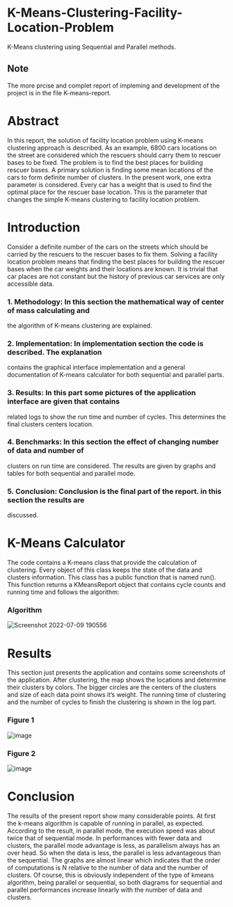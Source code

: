 # K-Means-Clustering-Facility-Location-Problem
K-Means clustering using Sequential and Parallel methods.
## Note
The more prcise and complet report of impleming and development of the project is in the file K-means-report.

# Abstract
In this report, the solution of facility location problem using K-means clustering approach
is described. As an example, 6800 cars locations on the street are considered which the rescuers
should carry them to rescuer bases to be fixed. The problem is to find the best places for
building rescuer bases. A primary solution is finding some mean locations of the cars to form
definite number of clusters. In the present work, one extra parameter is considered. Every car
has a weight that is used to find the optimal place for the rescuer base location. This is the
parameter that changes the simple K-means clustering to facility location problem.
# Introduction
Consider a definite number of the cars on the streets which should be carried by the rescuers
to the rescuer bases to fix them. Solving a facility location problem means that finding the
best places for building the rescuer bases when the car weights and their locations are known.
It is trivial that car places are not constant but the history of previous car services are only
accessible data.
### 1. Methodology: In this section the mathematical way of center of mass calculating and
the algorithm of K-means clustering are explained.
### 2. Implementation: In implementation section the code is described. The explanation
contains the graphical interface implementation and a general documentation of K-means
calculator for both sequential and parallel parts.
### 3. Results: In this part some pictures of the application interface are given that contains
related logs to show the run time and number of cycles. This determines the final clusters
centers location.
### 4. Benchmarks: In this section the effect of changing number of data and number of
clusters on run time are considered. The results are given by graphs and tables for both
sequential and parallel mode.
### 5. Conclusion: Conclusion is the final part of the report. in this section the results are
discussed.

# K-Means Calculator
The code contains a K-means class that provide the calculation of clustering. Every object of
this class keeps the state of the data and clusters information. This class has a public function
that is named run(). This function returns a KMeansReport object that contains cycle counts
and running time and follows the algorithm:
### Algorithm
![Screenshot 2022-07-09 190556](https://user-images.githubusercontent.com/58035198/178115817-7cf1e4a9-f1de-4725-ad65-a9dd1e2352b7.png)

# Results
This section just presents the application and contains some screenshots of the application.
After clustering, the map shows the locations and determine their clusters by colors. The
bigger circles are the centers of the clusters and size of each data point shows it’s weight. The
running time of clustering and the number of cycles to finish the clustering is shown in the log
part.
### Figure 1
![image](https://user-images.githubusercontent.com/58035198/178115857-0a87ffa6-5879-4138-bfb2-83ba7a6c968b.png)
### Figure 2
![image](https://user-images.githubusercontent.com/58035198/178115867-0b8c45e4-0ecc-4556-8ea2-6284c268849b.png)
# Conclusion
The results of the present report show many considerable points. At first the k-means algorithm
is capable of running in parallel, as expected. According to the result, in parallel mode, the
execution speed was about twice that of sequential mode. In performances with fewer data
and clusters, the parallel mode advantage is less, as parallelism always has an over head. So
when the data is less, the parallel is less advantageous than the sequential. The graphs are
almost linear which indicates that the order of computations is N relative to the number of
data and the number of clusters. Of course, this is obviously independent of the type of kmeans
algorithm, being parallel or sequential, so both diagrams for sequential and parallel
performances increase linearly with the number of data and clusters.
